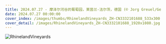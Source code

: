 ```yaml
---
title: 2024.07.27 - 摩泽尔河谷的葡萄园，莱茵兰-法尔茨，德国 (© Jorg Greuel/Getty Images)
date: 2024.07.27 00:00:00
cover_index: /images/thumbs/RhinelandVineyards_ZH-CN3332101688_533x300.jpg
cover_detail: /images/RhinelandVineyards_ZH-CN3332101688_1920x1080.jpg
---
```


![RhinelandVineyards](/images/RhinelandVineyards_ZH-CN3332101688_1920x1080.jpg)
